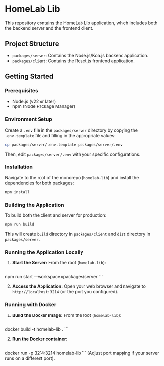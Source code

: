# HomeLab Lib

This repository contains the HomeLab Lib application, which includes both the backend server and the frontend client.

## Project Structure

- `packages/server`: Contains the Node.js/Koa.js backend application.
- `packages/client`: Contains the React.js frontend application.

## Getting Started

### Prerequisites

- Node.js (v22 or later)
- npm (Node Package Manager)

### Environment Setup

Create a `.env` file in the `packages/server` directory by copying the `.env.template` file and filling in the appropriate values:

```bash
cp packages/server/.env.template packages/server/.env
```

Then, edit `packages/server/.env` with your specific configurations.

### Installation

Navigate to the root of the monorepo (`homelab-lib`) and install the dependencies for both packages:

```bash
npm install
```

### Building the Application

To build both the client and server for production:

```bash
npm run build
```

This will create `build` directory in `packages/client` and `dist` directory in `packages/server`.

### Running the Application Locally

1.  **Start the Server:**
    From the root (`homelab-lib`):
    ```bash
npm run start --workspace=packages/server
    ```

2.  **Access the Application:**
    Open your web browser and navigate to `http://localhost:3214` (or the port you configured).

### Running with Docker

1.  **Build the Docker image:**
    From the root (`homelab-lib`):
    ```bash
docker build -t homelab-lib .
    ```

2.  **Run the Docker container:**
    ```bash
docker run -p 3214:3214 homelab-lib
    ```
    (Adjust port mapping if your server runs on a different port).
